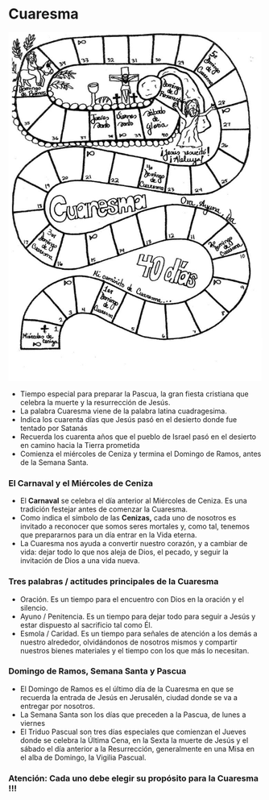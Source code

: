 # Cuaresma

![](../../.gitbook/assets/cuaresma.jpg)

* Tiempo especial para preparar la Pascua, la gran fiesta cristiana que celebra la muerte y la resurrección de Jesús.
* La palabra Cuaresma viene de la palabra latina cuadragesima.
* Indica los cuarenta días que Jesús pasó en el desierto donde fue tentado por Satanás
* Recuerda los cuarenta años que el pueblo de Israel pasó en el desierto en camino hacia la Tierra prometida
* Comienza el miércoles de Ceniza y termina el Domingo de Ramos, antes de la Semana Santa.

### El Carnaval y el Miércoles de Ceniza

* El **Carnaval** se celebra el día anterior al Miércoles de Ceniza. Es una tradición festejar antes de comenzar la Cuaresma.
* Como indica el símbolo de las **Cenizas,** cada uno de nosotros es invitado a reconocer que somos seres mortales y, como tal, tenemos que prepararnos para un día entrar en la Vida eterna.
* La Cuaresma nos ayuda a convertir nuestro corazón, y a cambiar de vida: dejar todo lo que nos aleja de Dios, el pecado, y seguir la invitación de Dios a una vida nueva.

### Tres palabras / actitudes principales de la Cuaresma

* Oración. Es un tiempo para el encuentro con Dios en la oración y el silencio.
* Ayuno / Penitencia. Es un tiempo para dejar todo para seguir a Jesús y estar dispuesto al sacrificio tal como Él.
* Esmola / Caridad. Es un tiempo para señales de atención a los demás a nuestro alrededor, olvidándonos de nosotros mismos y compartir nuestros bienes materiales y el tiempo con los que más lo necesitan.

### Domingo de Ramos, Semana Santa y Pascua

* El Domingo de Ramos es el último día de la Cuaresma en que se recuerda la entrada de Jesús en Jerusalén, ciudad donde se va a entregar por nosotros.
* La Semana Santa son los días que preceden a la Pascua, de lunes a viernes
* El Triduo Pascual son tres días especiales que comienzan el Jueves donde se celebra la Última Cena, en la Sexta la muerte de Jesús y el sábado el día anterior a la Resurrección, generalmente en una Misa en el alba de Domingo, la Vigilia Pascual.

### Atención: Cada uno debe elegir su propósito para la Cuaresma !!!

